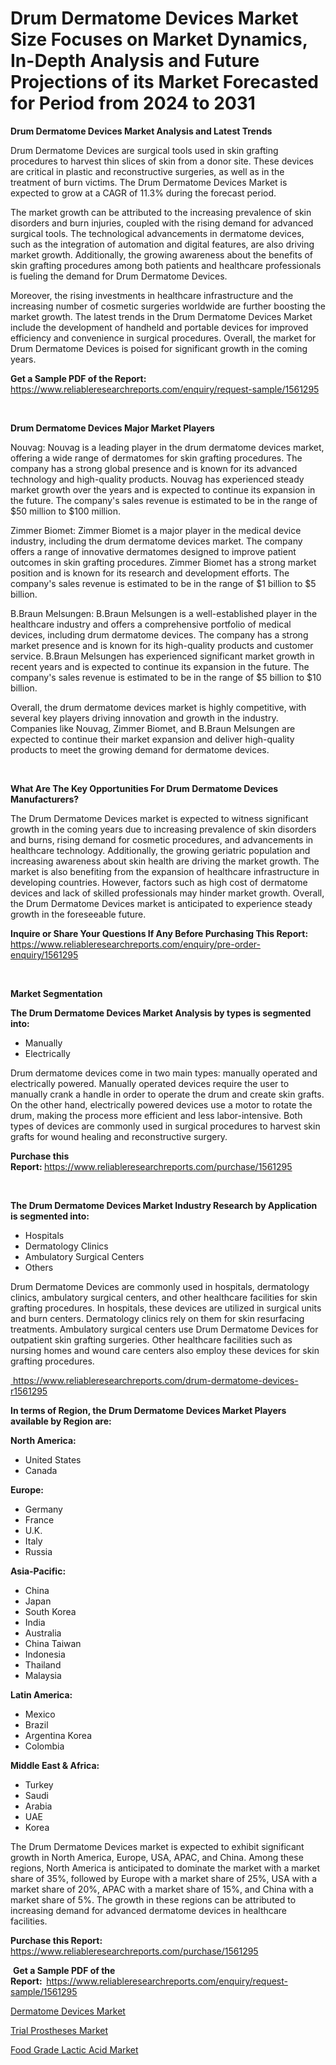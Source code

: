 <p><h1>Drum Dermatome Devices Market Size Focuses on Market Dynamics, In-Depth Analysis and Future Projections of its Market Forecasted for Period from 2024 to 2031</h1></p><p><strong>Drum Dermatome Devices Market Analysis and Latest Trends</strong></p>
<p><p>Drum Dermatome Devices are surgical tools used in skin grafting procedures to harvest thin slices of skin from a donor site. These devices are critical in plastic and reconstructive surgeries, as well as in the treatment of burn victims. The Drum Dermatome Devices Market is expected to grow at a CAGR of 11.3% during the forecast period. </p><p>The market growth can be attributed to the increasing prevalence of skin disorders and burn injuries, coupled with the rising demand for advanced surgical tools. The technological advancements in dermatome devices, such as the integration of automation and digital features, are also driving market growth. Additionally, the growing awareness about the benefits of skin grafting procedures among both patients and healthcare professionals is fueling the demand for Drum Dermatome Devices.</p><p>Moreover, the rising investments in healthcare infrastructure and the increasing number of cosmetic surgeries worldwide are further boosting the market growth. The latest trends in the Drum Dermatome Devices Market include the development of handheld and portable devices for improved efficiency and convenience in surgical procedures. Overall, the market for Drum Dermatome Devices is poised for significant growth in the coming years.</p></p>
<p><strong>Get a Sample PDF of the Report:&nbsp;</strong> <a href="https://www.reliableresearchreports.com/enquiry/request-sample/1561295">https://www.reliableresearchreports.com/enquiry/request-sample/1561295</a></p>
<p>&nbsp;</p>
<p><strong>Drum Dermatome Devices Major Market Players</strong></p>
<p><p>Nouvag: Nouvag is a leading player in the drum dermatome devices market, offering a wide range of dermatomes for skin grafting procedures. The company has a strong global presence and is known for its advanced technology and high-quality products. Nouvag has experienced steady market growth over the years and is expected to continue its expansion in the future. The company's sales revenue is estimated to be in the range of $50 million to $100 million.</p><p>Zimmer Biomet: Zimmer Biomet is a major player in the medical device industry, including the drum dermatome devices market. The company offers a range of innovative dermatomes designed to improve patient outcomes in skin grafting procedures. Zimmer Biomet has a strong market position and is known for its research and development efforts. The company's sales revenue is estimated to be in the range of $1 billion to $5 billion.</p><p>B.Braun Melsungen: B.Braun Melsungen is a well-established player in the healthcare industry and offers a comprehensive portfolio of medical devices, including drum dermatome devices. The company has a strong market presence and is known for its high-quality products and customer service. B.Braun Melsungen has experienced significant market growth in recent years and is expected to continue its expansion in the future. The company's sales revenue is estimated to be in the range of $5 billion to $10 billion.</p><p>Overall, the drum dermatome devices market is highly competitive, with several key players driving innovation and growth in the industry. Companies like Nouvag, Zimmer Biomet, and B.Braun Melsungen are expected to continue their market expansion and deliver high-quality products to meet the growing demand for dermatome devices.</p></p>
<p>&nbsp;</p>
<p><strong>What Are The Key Opportunities For Drum Dermatome Devices Manufacturers?</strong></p>
<p><p>The Drum Dermatome Devices market is expected to witness significant growth in the coming years due to increasing prevalence of skin disorders and burns, rising demand for cosmetic procedures, and advancements in healthcare technology. Additionally, the growing geriatric population and increasing awareness about skin health are driving the market growth. The market is also benefiting from the expansion of healthcare infrastructure in developing countries. However, factors such as high cost of dermatome devices and lack of skilled professionals may hinder market growth. Overall, the Drum Dermatome Devices market is anticipated to experience steady growth in the foreseeable future.</p></p>
<p><strong>Inquire or Share Your Questions If Any Before Purchasing This Report:</strong> <a href="https://www.reliableresearchreports.com/enquiry/pre-order-enquiry/1561295">https://www.reliableresearchreports.com/enquiry/pre-order-enquiry/1561295</a></p>
<p>&nbsp;</p>
<p><strong>Market Segmentation</strong></p>
<p><strong>The Drum Dermatome Devices Market Analysis by types is segmented into:</strong></p>
<p><ul><li>Manually</li><li>Electrically</li></ul></p>
<p><p>Drum dermatome devices come in two main types: manually operated and electrically powered. Manually operated devices require the user to manually crank a handle in order to operate the drum and create skin grafts. On the other hand, electrically powered devices use a motor to rotate the drum, making the process more efficient and less labor-intensive. Both types of devices are commonly used in surgical procedures to harvest skin grafts for wound healing and reconstructive surgery.</p></p>
<p><strong>Purchase this Report:&nbsp;</strong><a href="https://www.reliableresearchreports.com/purchase/1561295">https://www.reliableresearchreports.com/purchase/1561295</a></p>
<p>&nbsp;</p>
<p><strong>The Drum Dermatome Devices Market Industry Research by Application is segmented into:</strong></p>
<p><ul><li>Hospitals</li><li>Dermatology Clinics</li><li>Ambulatory Surgical Centers</li><li>Others</li></ul></p>
<p><p>Drum Dermatome Devices are commonly used in hospitals, dermatology clinics, ambulatory surgical centers, and other healthcare facilities for skin grafting procedures. In hospitals, these devices are utilized in surgical units and burn centers. Dermatology clinics rely on them for skin resurfacing treatments. Ambulatory surgical centers use Drum Dermatome Devices for outpatient skin grafting surgeries. Other healthcare facilities such as nursing homes and wound care centers also employ these devices for skin grafting procedures.</p></p>
<p><a href="https://www.reliableresearchreports.com/drum-dermatome-devices-r1561295">&nbsp;https://www.reliableresearchreports.com/drum-dermatome-devices-r1561295</a></p>
<p><strong>In terms of Region, the Drum Dermatome Devices Market Players available by Region are:</strong></p>
<p>
    <p> <strong> North America: </strong>
        <ul>
            <li>United States</li>
            <li>Canada</li>
        </ul>
        </p> 
    <p> <strong> Europe: </strong>
        <ul>
            <li>Germany</li>
            <li>France</li>
            <li>U.K.</li>
            <li>Italy</li>
            <li>Russia</li>
        </ul>
        </p> 
    <p> <strong> Asia-Pacific: </strong>
        <ul>
            <li>China</li>
            <li>Japan</li>
            <li>South Korea</li>
            <li>India</li>
            <li>Australia</li>
            <li>China Taiwan</li>
            <li>Indonesia</li>
            <li>Thailand</li>
            <li>Malaysia</li>
        </ul>
        </p> 
    <p> <strong> Latin America: </strong>
        <ul>
            <li>Mexico</li>
            <li>Brazil</li>
            <li>Argentina Korea</li>
            <li>Colombia</li>
        </ul>
        </p> 
    <p> <strong> Middle East & Africa: </strong>
        <ul>
            <li>Turkey</li>
            <li>Saudi</li>
            <li>Arabia</li>
            <li>UAE</li>
            <li>Korea</li>
        </ul>
    </p>
    </p>
<p><p>The Drum Dermatome Devices market is expected to exhibit significant growth in North America, Europe, USA, APAC, and China. Among these regions, North America is anticipated to dominate the market with a market share of 35%, followed by Europe with a market share of 25%, USA with a market share of 20%, APAC with a market share of 15%, and China with a market share of 5%. The growth in these regions can be attributed to increasing demand for advanced dermatome devices in healthcare facilities.</p></p>
<p><strong>Purchase this Report: </strong><a href="https://www.reliableresearchreports.com/purchase/1561295">https://www.reliableresearchreports.com/purchase/1561295</a></p>
<p>&nbsp;<strong>Get a Sample PDF of the Report:&nbsp;&nbsp;</strong><a href="https://www.reliableresearchreports.com/enquiry/request-sample/1561295">https://www.reliableresearchreports.com/enquiry/request-sample/1561295</a></p>
<p><strong></strong></p>
<p><p><a href="https://github.com/SashaBeier2023/Market-Research-Report-List-1/blob/main/dermatome-devices-market.md">Dermatome Devices Market</a></p><p><a href="https://github.com/ashman753/Market-Research-Report-List-1/blob/main/trial-prostheses-market.md">Trial Prostheses Market</a></p><p><a href="https://cautious-neon-760.notion.site/Food-Grade-Lactic-Acid-Market-Exploring-Market-Share-Market-Trends-and-Future-Growth-f8feaf1e2aeb4719aa88ed2bbc7c3b7d">Food Grade Lactic Acid Market</a></p></p>